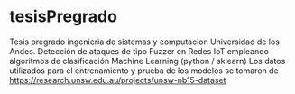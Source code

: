 # tesisPregrado
Tesis pregrado ingenieria de sistemas y computacion Universidad de los Andes. 
Detección de ataques de tipo Fuzzer en Redes IoT empleando algoritmos de clasificación Machine Learning  (python / sklearn)
Los datos utilizados para el entrenamiento y prueba de los modelos se tomaron de https://research.unsw.edu.au/projects/unsw-nb15-dataset  
